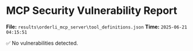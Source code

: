 # MCP Security Vulnerability Report
**File:** `results\orderli_mcp_server\tool_definitions.json`
**Time:** `2025-06-21 04:15:51`

✅ No vulnerabilities detected.